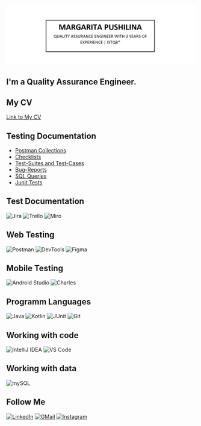 [![Header](https://github.com/silentturnip/silentturnip/blob/main/assets/Header.jpg)](https://www.linkedin.com/in/mpushilina/)

## I'm a Quality Assurance Engineer.

## My CV
[Link to My CV](https://docs.google.com/document/d/1hDAghvdFypMDwA2DYDz65Ng5cE7kh6-E/edit?usp=sharing&ouid=117564705335758208944&rtpof=true&sd=true)

## Testing Documentation
<!-- TEST-DOCUMENTATION-LIST: START -->
- [Postman Collections](https://www.postman.com/winter-trinity-613226/workspace/dummyapi/collection/26617097-479d78d5-cf5b-436c-a0a0-31d59ba86bd2?action=share&creator=26617097&active-environment=26617097-8583aa7b-943c-4c10-8fec-611da4cd7560)
- [Checklists]()
- [Test-Suites and Test-Cases]()
- [Bug-Reports]()
- [SQL Queries]()
- [Junit Tests]()
<!-- TEST-DOCUMENTATION-LIST: END -->


## Test Documentation
![Jira](https://img.shields.io/badge/-Jira-000000?style=for-the-badge&logo=jira&logoColor=FFFFFF)
![Trello](https://img.shields.io/badge/-Trello-000000?style=for-the-badge&logo=trello&logoColor=FFFFFF)
![Miro](https://img.shields.io/badge/-Miro-000000?style=for-the-badge&logo=miro&logoColor=FFFFFF)


## Web Testing
![Postman](https://img.shields.io/badge/-Postman-000000?style=for-the-badge&logo=postman&logoColor=FFFFFF)
![DevTools](https://img.shields.io/badge/-DevTools-000000?style=for-the-badge&logo=googlechrome&logoColor=FFFFFF)
![Figma](https://img.shields.io/badge/-Figma-000000?style=for-the-badge&logo=figma&logoColor=FFFFFF)

## Mobile Testing
![Android Studio](https://img.shields.io/badge/-Android_Studio-000000?style=for-the-badge&logo=androidstudio&logoColor=FFFFFF)
![Charles](https://img.shields.io/badge/-Charles-000000?style=for-the-badge&logo=charles&logoColor=FFFFFF)

## Programm Languages
![Java](https://img.shields.io/badge/-Java-000000?style=for-the-badge&logo=Java&logoColor=FFFFFF)
![Kotlin](https://img.shields.io/badge/-Kotlin-000000?style=for-the-badge&logo=kotlin&logoColor=FFFFFF)
![JUnit](https://img.shields.io/badge/-JUnit-000000?style=for-the-badge&logo=junit5&logoColor=FFFFFF)
![Git](https://img.shields.io/badge/-Git-000000?style=for-the-badge&logo=git&logoColor=FFFFFF)

## Working with code
![IntelliJ IDEA](https://img.shields.io/badge/-IntelliJ_IDEA-000000?style=for-the-badge&logo=intellijidea&logoColor=FFFFFF)
![VS Code](https://img.shields.io/badge/-VS_Code-000000?style=for-the-badge&logo=visualstudiocode&logoColor=FFFFFF)

## Working with data
![mySQL](https://img.shields.io/badge/-mySQL-000000?style=for-the-badge&logo=mysql&logoColor=FFFFFF)

## Follow Me
[![LinkedIn](https://img.shields.io/badge/-LinkedIn-000000?style=for-the-badge&logo=LinkedIn&logoColor=FFFFFF)](https://www.linkedin.com/in/mpushilina/)
[![GMail](https://img.shields.io/badge/-GMail-000000?style=for-the-badge&logo=gmail&logoColor=FFFFFF)](mailto:margufim@gmail.com)
[![Instagram](https://img.shields.io/badge/-Instagram-000000?style=for-the-badge&logo=instagram&logoColor=FFFFFF)](https://www.instagram.com/silent_turnip/)

<!-- https://github.com/anuraghazra/github-readme-stats 
https://github.com/gautamkrishnar/blog-post-workflow -->

